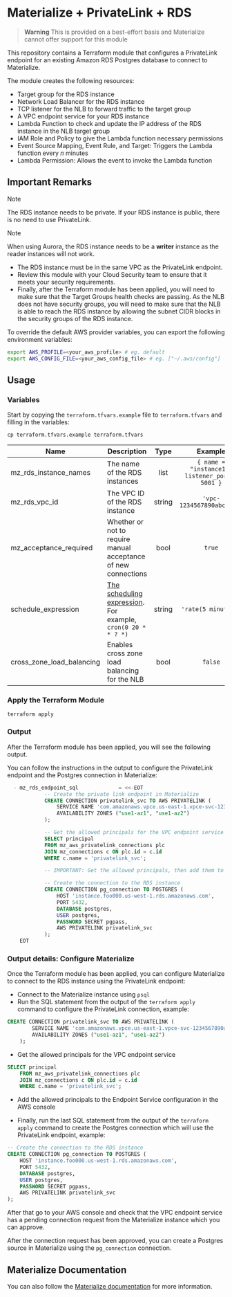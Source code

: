 # Materialize + PrivateLink + RDS

> **Warning**
> This is provided on a best-effort basis and Materialize cannot offer support for this module

This repository contains a Terraform module that configures a PrivateLink endpoint for an existing Amazon RDS Postgres database to connect to Materialize.

The module creates the following resources:
- Target group for the RDS instance
- Network Load Balancer for the RDS instance
- TCP listener for the NLB to forward traffic to the target group
- A VPC endpoint service for your RDS instance
- Lambda Function to check and update the IP address of the RDS instance in the NLB target group
- IAM Role and Policy to give the Lambda function necessary permissions
- Event Source Mapping, Event Rule, and Target: Triggers the Lambda function every _n_ minutes
- Lambda Permission: Allows the event to invoke the Lambda function

## Important Remarks

> [!NOTE]
> The RDS instance needs to be private. If your RDS instance is public, there is no need to use PrivateLink.

> [!NOTE]
> When using Aurora, the RDS instance needs to be a **writer** instance as the reader instances will not work.

- The RDS instance must be in the same VPC as the PrivateLink endpoint.
- Review this module with your Cloud Security team to ensure that it meets your security requirements.
- Finally, after the Terraform module has been applied, you will need to make sure that the Target Groups health checks are passing. As the NLB does not have security groups, you will need to make sure that the NLB is able to reach the RDS instance by allowing the subnet CIDR blocks in the security groups of the RDS instance.

To override the default AWS provider variables, you can export the following environment variables:

```bash
export AWS_PROFILE=<your_aws_profile> # eg. default
export AWS_CONFIG_FILE=<your_aws_config_file> # eg. ["~/.aws/config"]
```

## Usage

### Variables

Start by copying the `terraform.tfvars.example` file to `terraform.tfvars` and filling in the variables:

```
cp terraform.tfvars.example terraform.tfvars
```

| Name | Description | Type | Example | Required |
|------|-------------|:----:|:-----:|:-----:|
| mz_rds_instance_names | The name of the RDS instances | list | `{ name = "instance1", listener_port = 5001 }` | yes |
| mz_rds_vpc_id | The VPC ID of the RDS instance | string | `'vpc-1234567890abcdef0'` | yes |
| mz_acceptance_required | Whether or not to require manual acceptance of new connections | bool | `true` | no |
| schedule_expression | [The scheduling expression](https://registry.terraform.io/providers/hashicorp/aws/latest/docs/resources/cloudwatch_event_rule#schedule_expression). For example, `cron(0 20 * * ? *)` | string | `'rate(5 minutes)'` | no |
| cross_zone_load_balancing | Enables cross zone load balancing for the NLB | bool | `false` | no |

### Apply the Terraform Module

```
terraform apply
```

### Output

After the Terraform module has been applied, you will see the following output.

You can follow the instructions in the output to configure the PrivateLink endpoint and the Postgres connection in Materialize:

```sql
  - mz_rds_endpoint_sql             = <<-EOT
            -- Create the private link endpoint in Materialize
            CREATE CONNECTION privatelink_svc TO AWS PRIVATELINK (
                SERVICE NAME 'com.amazonaws.vpce.us-east-1.vpce-svc-1234567890abcdef0',
                AVAILABILITY ZONES ("use1-az1", "use1-az2")
            );

            -- Get the allowed principals for the VPC endpoint service
            SELECT principal
            FROM mz_aws_privatelink_connections plc
            JOIN mz_connections c ON plc.id = c.id
            WHERE c.name = 'privatelink_svc';

            -- IMPORTANT: Get the allowed principals, then add them to the VPC endpoint service

            -- Create the connection to the RDS instance
            CREATE CONNECTION pg_connection TO POSTGRES (
                HOST 'instance.foo000.us-west-1.rds.amazonaws.com',
                PORT 5432,
                DATABASE postgres,
                USER postgres,
                PASSWORD SECRET pgpass,
                AWS PRIVATELINK privatelink_svc
            );
    EOT
```

### Output details: Configure Materialize

Once the Terraform module has been applied, you can configure Materialize to connect to the RDS instance using the PrivateLink endpoint:

- Connect to the Materialize instance using `psql`
- Run the SQL statement from the output of the `terraform apply` command to configure the PrivateLink connection, example:

```sql
CREATE CONNECTION privatelink_svc TO AWS PRIVATELINK (
        SERVICE NAME 'com.amazonaws.vpce.us-east-1.vpce-svc-1234567890abcdef0',
        AVAILABILITY ZONES ("use1-az1", "use1-az2")
    );
```

- Get the allowed principals for the VPC endpoint service

```sql
SELECT principal
    FROM mz_aws_privatelink_connections plc
    JOIN mz_connections c ON plc.id = c.id
    WHERE c.name = 'privatelink_svc';
```

- Add the allowed principals to the Endpoint Service configuration in the AWS console

- Finally, run the last SQL statement from the output of the `terraform apply` command to create the Postgres connection which will use the PrivateLink endpoint, example:

```sql
-- Create the connection to the RDS instance
CREATE CONNECTION pg_connection TO POSTGRES (
    HOST 'instance.foo000.us-west-1.rds.amazonaws.com',
    PORT 5432,
    DATABASE postgres,
    USER postgres,
    PASSWORD SECRET pgpass,
    AWS PRIVATELINK privatelink_svc
);
```

After that go to your AWS console and check that the VPC endpoint service has a pending connection request from the Materialize instance which you can approve.

After the connection request has been approved, you can create a Postgres source in Materialize using the `pg_connection` connection.

## Materialize Documentation

You can also follow the [Materialize documentation](https://materialize.com/docs/ops/network-security/privatelink/) for more information.
